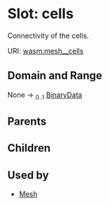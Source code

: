 
# Slot: cells


Connectivity of the cells.

URI: [wasm:mesh__cells](https://w3id.org/itk/wasmmesh__cells)


## Domain and Range

None &#8594;  <sub>0..1</sub> [BinaryData](BinaryData.md)

## Parents


## Children


## Used by

 * [Mesh](Mesh.md)
